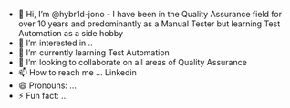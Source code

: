 - 👋 Hi, I’m @hybr1d-jono - I have been in the Quality Assurance field for over 10 years and predominantly as a Manual Tester but learning Test Automation as a side hobby 
- 👀 I’m interested in .. 
- 🌱 I’m currently learning Test Automation
- 💞️ I’m looking to collaborate on all areas of Quality Assurance
- 📫 How to reach me ... Linkedin
- 😄 Pronouns: ...
- ⚡ Fun fact: ...

<!---
hybr1d-jono/hybr1d-jono is a ✨ special ✨ repository because its `README.md` (this file) appears on your GitHub profile.
You can click the Preview link to take a look at your changes.
--->
